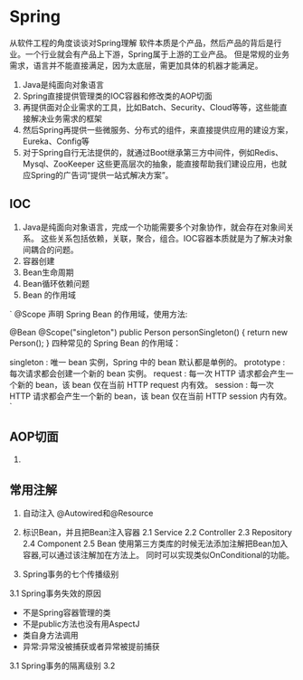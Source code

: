 # Spring

从软件工程的角度谈谈对Spring理解 软件本质是个产品，然后产品的背后是行业。一个行业就会有产品上下游，Spring属于上游的工业产品。 但是常规的业务需求，语言并不能直接满足，因为太底层，需更加具体的机器才能满足。

1. Java是纯面向对象语言
2. Spring直接提供管理类的IOC容器和修改类的AOP切面
3. 再提供面对企业需求的工具，比如Batch、Security、Cloud等等，这些能直接解决业务需求的框架
4. 然后Spring再提供一些微服务、分布式的组件，来直接提供应用的建设方案，Eureka、Config等
5. 对于Spring自行无法提供的，就通过Boot继承第三方中间件，例如Redis、Mysql、ZooKeeper 这些更高层次的抽象，能直接帮助我们建设应用，也就应Spring的广告词“提供一站式解决方案”。

## IOC
1. Java是纯面向对象语言，完成一个功能需要多个对象协作，就会存在对象间关系。 这些关系包括依赖，关联，聚合，组合。IOC容器本质就是为了解决对象间耦合的问题。
2. 容器创建
3. Bean生命周期
4. Bean循环依赖问题
5. Bean 的作用域

`
@Scope
声明 Spring Bean 的作用域，使用方法:

@Bean
@Scope("singleton")
   public Person personSingleton() {
   return new Person();
}
四种常见的 Spring Bean 的作用域：

singleton : 唯一 bean 实例，Spring 中的 bean 默认都是单例的。
prototype : 每次请求都会创建一个新的 bean 实例。
request : 每一次 HTTP 请求都会产生一个新的 bean，该 bean 仅在当前 HTTP request 内有效。
session : 每一次 HTTP 请求都会产生一个新的 bean，该 bean 仅在当前 HTTP session 内有效。
`


## AOP切面
1. 


## 常用注解
1. 自动注入 @Autowired和@Resource
2. 标识Bean，并且把Bean注入容器 2.1 Service 2.2 Controller 2.3 Repository 2.4 Component 2.5 Bean
   使用第三方类库的时候无法添加注解把Bean加入容器,可以通过该注解加在方法上。 同时可以实现类似OnConditional的功能。

3. Spring事务的七个传播级别

3.1 Spring事务失效的原因

- 不是Spring容器管理的类
- 不是public方法也没有用AspectJ
- 类自身方法调用
- 异常:异常没被捕获或者异常被提前捕获

3.1 Spring事务的隔离级别 3.2  






